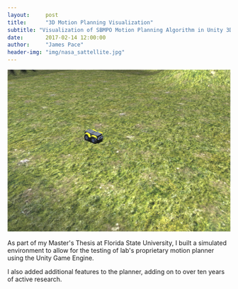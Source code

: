 ```yaml
---
layout:     post
title:      "3D Motion Planning Visualization"
subtitle: "Visualization of SBMPO Motion Planning Algorithm in Unity 3D."
date:       2017-02-14 12:00:00
author:     "James Pace"
header-img: "img/nasa_sattellite.jpg"
---
```


![Robot Simulation](/img/unity-robot.png)

As part of my Master's Thesis at Florida State University, I built a simulated environment to allow for the testing of lab's proprietary motion planner using the Unity Game Engine.

I also added additional features to the planner, adding on to over ten years of active research.

